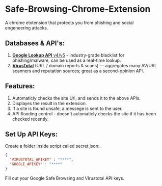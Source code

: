 # Safe-Browsing-Chrome-Extension
A chrome etxtension that protects you from phishing and social engeneering attacks.

## Databases & API's:
  1. [**Google Lookup API** v4/v5](https://developers.google.com/safe-browsing/v4) - industry-grade blacklist for phishing/malware, can be used as a real-time lookup.<br>
  2. [**VirusTotal**](https://docs.virustotal.com/) (URL / domain reports & scans) — aggregates many AV/URL scanners and reputation sources; great as a second-opinion API.<br>

## Features:
  1. Automaticly checks the site Url, and sends it to the above APIs.<br>
  2. Displayes the result in the extension.<br>
  3. If a site is found unsafe, a messege is sent to the user.<br>
  4. API flooding control - doesn't automaticly checks the site if it has been checked recently.<br>

## Set Up API Keys:
  Create a folder inside script called secret.json:.<br>
  ```json
  {
    "VIRUSTOTAL_APIKEY" : "****",
    "GOOGLE_APIKEY" : "****"
  }
  ```
  Fill out your Google Safe Browsing and VIrustotal API keys.
